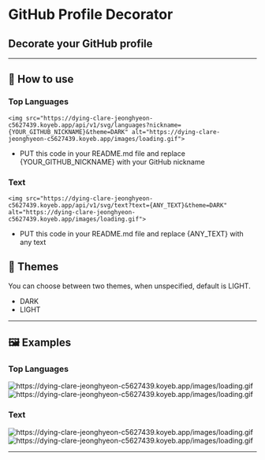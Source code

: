# GitHub Profile Decorator
## Decorate your GitHub profile

---
## 🚀 How to use
### Top Languages
```
<img src="https://dying-clare-jeonghyeon-c5627439.koyeb.app/api/v1/svg/languages?nickname={YOUR_GITHUB_NICKNAME}&theme=DARK" alt="https://dying-clare-jeonghyeon-c5627439.koyeb.app/images/loading.gif">
```
- PUT this code in your README.md file and replace {YOUR_GITHUB_NICKNAME} with your GitHub nickname
### Text
```
<img src="https://dying-clare-jeonghyeon-c5627439.koyeb.app/api/v1/svg/text?text={ANY_TEXT}&theme=DARK" alt="https://dying-clare-jeonghyeon-c5627439.koyeb.app/images/loading.gif">
```
- PUT this code in your README.md file and replace {ANY_TEXT} with any text

## 🎨 Themes
You can choose between two themes, when unspecified, default is LIGHT.
- DARK
- LIGHT

---
## 🖼️ Examples
### Top Languages

<img src="https://dying-clare-jeonghyeon-c5627439.koyeb.app/api/v1/svg/languages?nickname=jeonghyeon00&theme=DARK" alt="https://dying-clare-jeonghyeon-c5627439.koyeb.app/images/loading.gif" >
<img src="https://dying-clare-jeonghyeon-c5627439.koyeb.app/api/v1/svg/languages?nickname=jeonghyeon00&theme=LIGHT" alt="https://dying-clare-jeonghyeon-c5627439.koyeb.app/images/loading.gif" >

### Text
<img src="https://dying-clare-jeonghyeon-c5627439.koyeb.app/api/v1/svg/text?text=jeonghyeon00&theme=DARK" alt="https://dying-clare-jeonghyeon-c5627439.koyeb.app/images/loading.gif" >
<img src="https://dying-clare-jeonghyeon-c5627439.koyeb.app/api/v1/svg/text?text=jeonghyeon00&theme=LIGHT" alt="https://dying-clare-jeonghyeon-c5627439.koyeb.app/images/loading.gif" >

---

